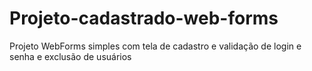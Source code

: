 # Projeto-cadastrado-web-forms
Projeto WebForms simples com tela de cadastro e validação de login e senha e exclusão de usuários
